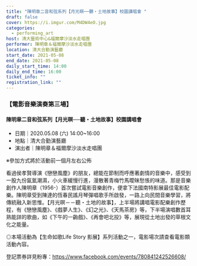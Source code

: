 ```yaml
---
title: "陳明章二音和弦系列【月光暝──聽・土地故事】校園講唱會 "
draft: false
cover: https://i.imgur.com/M4DW4eO.jpg
categories:
  - performing_art
host: 清大藝術中心&福爾摩沙淡水走唱團
performer: 陳明章＆福爾摩沙淡水走唱團
location: 清大合勤演藝廳
start_date: 2021-05-08
end_date: 2021-05-08
daily_start_time: 14:00
daily_end_time: 16:00
ticket_info: ""
registration_link: ""
---
```

### 【電影音樂演奏第三場】
#### 陳明章二音和弦系列【月光暝──聽・土地故事】校園講唱會

* 日期｜2020.05.08 (六) 14:00~16:00
* 地點｜清大合勤演藝廳
* 演出者｜陳明章＆福爾摩沙淡水走唱團

※參加方式將於活動前一個月左右公佈

看過侯孝賢導演《戀戀風塵》的朋友，總能在節制而呼應著劇情的音樂中，感受到一股九份氤氳潮濕，小火車緩慢行進，漫散著青梅竹馬曖昧愁悵的味道。那是音樂創作人陳明章（1956-）首次嘗試電影音樂創作，便拿下法國南特影展最佳電影配樂。陳明章受到陳達的恆春民謠月琴彈唱歌手所啟發，一路上向民間音樂學習，將傳統融入新思惟。【月光暝－－聽・土地的故事】，上半場將講唱電影配樂創作歷程，有《戀戀風塵》、《戲夢人生》、《幻之光》、《天馬茶房》等，下半場演唱數首耳熟能詳的歌曲，如《下午的一齣戲》、《再會吧北投》等，展現從土地出發的草根文化之能量。

◎本場活動為【生命如歌Life Story 影展】系列活動之一，電影場次請查看電影類活動內容。

登記票券詳見粉專：https://www.facebook.com/events/780841242526608/